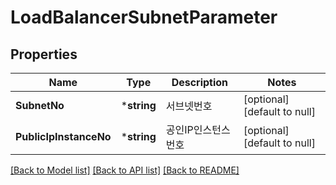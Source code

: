 # LoadBalancerSubnetParameter

## Properties
Name | Type | Description | Notes
------------ | ------------- | ------------- | -------------
**SubnetNo** | ***string** | 서브넷번호 | [optional] [default to null]
**PublicIpInstanceNo** | ***string** | 공인IP인스턴스번호 | [optional] [default to null]

[[Back to Model list]](../README.md#documentation-for-models) [[Back to API list]](../README.md#documentation-for-api-endpoints) [[Back to README]](../README.md)


